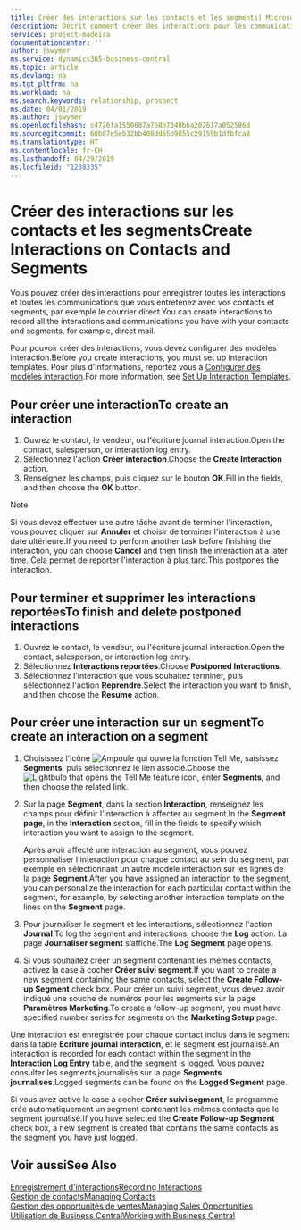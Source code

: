 ```yaml
---
title: Créer des interactions sur les contacts et les segments| Microsoft Docs
description: Décrit comment créer des interactions pour les communications que vous avez avec vos contacts et segments dans Business Central, par exemple le courrier direct.
services: project-madeira
documentationcenter: ''
author: jswymer
ms.service: dynamics365-business-central
ms.topic: article
ms.devlang: na
ms.tgt_pltfrm: na
ms.workload: na
ms.search.keywords: relationship, prospect
ms.date: 04/01/2019
ms.author: jswymer
ms.openlocfilehash: c4726fa1550687a768b7340bba202617a052586d
ms.sourcegitcommit: 60b87e5eb32bb408dd65b9855c29159b1dfbfca8
ms.translationtype: HT
ms.contentlocale: fr-CH
ms.lasthandoff: 04/29/2019
ms.locfileid: "1238335"
---
```

# <a name="create-interactions-on-contacts-and-segments"></a><span data-ttu-id="ae6bb-103">Créer des interactions sur les contacts et les segments</span><span class="sxs-lookup"><span data-stu-id="ae6bb-103">Create Interactions on Contacts and Segments</span></span>
<span data-ttu-id="ae6bb-104">Vous pouvez créer des interactions pour enregistrer toutes les interactions et toutes les communications que vous entretenez avec vos contacts et segments, par exemple le courrier direct.</span><span class="sxs-lookup"><span data-stu-id="ae6bb-104">You can create interactions to record all the interactions and communications you have with your contacts and segments, for example, direct mail.</span></span>

<span data-ttu-id="ae6bb-105">Pour pouvoir créer des interactions, vous devez configurer des modèles interaction.</span><span class="sxs-lookup"><span data-stu-id="ae6bb-105">Before you create interactions, you must set up interaction templates.</span></span> <span data-ttu-id="ae6bb-106">Pour plus d'informations, reportez vous à [Configurer des modèles interaction](marketing-interactions.md).</span><span class="sxs-lookup"><span data-stu-id="ae6bb-106">For more information, see  [Set Up Interaction Templates](marketing-interactions.md).</span></span>

## <a name="to-create-an-interaction"></a><span data-ttu-id="ae6bb-107">Pour créer une interaction</span><span class="sxs-lookup"><span data-stu-id="ae6bb-107">To create an interaction</span></span>
1. <span data-ttu-id="ae6bb-108">Ouvrez le contact, le vendeur, ou l'écriture journal interaction.</span><span class="sxs-lookup"><span data-stu-id="ae6bb-108">Open the contact, salesperson, or interaction log entry.</span></span>
2. <span data-ttu-id="ae6bb-109">Sélectionnez l'action **Créer interaction**.</span><span class="sxs-lookup"><span data-stu-id="ae6bb-109">Choose the **Create Interaction** action.</span></span>
3. <span data-ttu-id="ae6bb-110">Renseignez les champs, puis cliquez sur le bouton **OK**.</span><span class="sxs-lookup"><span data-stu-id="ae6bb-110">Fill in the fields, and then choose the **OK** button.</span></span>

> [!NOTE]  
>   <span data-ttu-id="ae6bb-111">Si vous devez effectuer une autre tâche avant de terminer l'interaction, vous pouvez cliquer sur **Annuler** et choisir de terminer l'interaction à une date ultérieure.</span><span class="sxs-lookup"><span data-stu-id="ae6bb-111">If you need to perform another task before finishing the interaction, you can choose **Cancel** and then finish the interaction at a later time.</span></span> <span data-ttu-id="ae6bb-112">Cela permet de reporter l'interaction à plus tard.</span><span class="sxs-lookup"><span data-stu-id="ae6bb-112">This postpones the interaction.</span></span>

## <a name="to-finish-and-delete-postponed-interactions"></a><span data-ttu-id="ae6bb-113">Pour terminer et supprimer les interactions reportées</span><span class="sxs-lookup"><span data-stu-id="ae6bb-113">To finish and delete postponed interactions</span></span>
1. <span data-ttu-id="ae6bb-114">Ouvrez le contact, le vendeur, ou l'écriture journal interaction.</span><span class="sxs-lookup"><span data-stu-id="ae6bb-114">Open the contact, salesperson, or interaction log entry.</span></span>
2. <span data-ttu-id="ae6bb-115">Sélectionnez **Interactions reportées**.</span><span class="sxs-lookup"><span data-stu-id="ae6bb-115">Choose **Postponed Interactions**.</span></span>
3. <span data-ttu-id="ae6bb-116">Sélectionnez l'interaction que vous souhaitez terminer, puis sélectionnez l'action **Reprendre**.</span><span class="sxs-lookup"><span data-stu-id="ae6bb-116">Select the interaction you want to finish, and then choose the **Resume** action.</span></span>

## <a name="to-create-an-interaction-on-a-segment"></a><span data-ttu-id="ae6bb-117">Pour créer une interaction sur un segment</span><span class="sxs-lookup"><span data-stu-id="ae6bb-117">To create an interaction on a segment</span></span>
1. <span data-ttu-id="ae6bb-118">Choisissez l'icône ![Ampoule qui ouvre la fonction Tell Me](media/ui-search/search_small.png "Dites-moi ce que vous voulez faire"), saisissez **Segments**, puis sélectionnez le lien associé.</span><span class="sxs-lookup"><span data-stu-id="ae6bb-118">Choose the ![Lightbulb that opens the Tell Me feature](media/ui-search/search_small.png "Tell me what you want to do") icon, enter **Segments**, and then choose the related link.</span></span>
2. <span data-ttu-id="ae6bb-119">Sur la page **Segment**, dans la section **Interaction**, renseignez les champs pour définir l'interaction à affecter au segment.</span><span class="sxs-lookup"><span data-stu-id="ae6bb-119">In the **Segment page**, in the **Interaction** section, fill in the fields to specify which interaction you want to assign to the segment.</span></span>

    <span data-ttu-id="ae6bb-120">Après avoir affecté une interaction au segment, vous pouvez personnaliser l'interaction pour chaque contact au sein du segment, par exemple en sélectionnant un autre modèle interaction sur les lignes de la page **Segment**.</span><span class="sxs-lookup"><span data-stu-id="ae6bb-120">After you have assigned an interaction to the segment, you can personalize the interaction for each particular contact within the segment, for example, by selecting another interaction template on the lines on the **Segment** page.</span></span>  
3. <span data-ttu-id="ae6bb-121">Pour journaliser le segment et les interactions, sélectionnez l'action **Journal**.</span><span class="sxs-lookup"><span data-stu-id="ae6bb-121">To log the segment and interactions, choose the **Log** action.</span></span> <span data-ttu-id="ae6bb-122">La page **Journaliser segment** s’affiche.</span><span class="sxs-lookup"><span data-stu-id="ae6bb-122">The **Log Segment** page opens.</span></span>
4. <span data-ttu-id="ae6bb-123">Si vous souhaitez créer un segment contenant les mêmes contacts, activez la case à cocher **Créer suivi segment**.</span><span class="sxs-lookup"><span data-stu-id="ae6bb-123">If you want to create a new segment containing the same contacts, select the **Create Follow-up Segment** check box.</span></span> <span data-ttu-id="ae6bb-124">Pour créer un suivi segment, vous devez avoir indiqué une souche de numéros pour les segments sur la page **Paramètres Marketing**.</span><span class="sxs-lookup"><span data-stu-id="ae6bb-124">To create a follow-up segment, you must have specified number series for segments on the **Marketing Setup** page.</span></span>

<span data-ttu-id="ae6bb-125">Une interaction est enregistrée pour chaque contact inclus dans le segment dans la table **Ecriture journal interaction**, et le segment est journalisé.</span><span class="sxs-lookup"><span data-stu-id="ae6bb-125">An interaction is recorded for each contact within the segment in the **Interaction Log Entry** table, and the segment is logged.</span></span> <span data-ttu-id="ae6bb-126">Vous pouvez consulter les segments journalisés sur la page **Segments journalisés**.</span><span class="sxs-lookup"><span data-stu-id="ae6bb-126">Logged segments can be found on the **Logged Segment** page.</span></span>

<span data-ttu-id="ae6bb-127">Si vous avez activé la case à cocher **Créer suivi segment**, le programme crée automatiquement un segment contenant les mêmes contacts que le segment journalisé.</span><span class="sxs-lookup"><span data-stu-id="ae6bb-127">If you have selected the **Create Follow-up Segment** check box, a new segment is created that contains the same contacts as the segment you have just logged.</span></span>

## <a name="see-also"></a><span data-ttu-id="ae6bb-128">Voir aussi</span><span class="sxs-lookup"><span data-stu-id="ae6bb-128">See Also</span></span>
[<span data-ttu-id="ae6bb-129">Enregistrement d'interactions</span><span class="sxs-lookup"><span data-stu-id="ae6bb-129">Recording Interactions</span></span>](marketing-interactions.md)  
[<span data-ttu-id="ae6bb-130">Gestion de contacts</span><span class="sxs-lookup"><span data-stu-id="ae6bb-130">Managing Contacts</span></span>](marketing-contacts.md)  
[<span data-ttu-id="ae6bb-131">Gestion des opportunités de ventes</span><span class="sxs-lookup"><span data-stu-id="ae6bb-131">Managing Sales Opportunities</span></span>](marketing-manage-sales-opportunities.md)  
[<span data-ttu-id="ae6bb-132">Utilisation de Business Central</span><span class="sxs-lookup"><span data-stu-id="ae6bb-132">Working with Business Central</span></span>](ui-work-product.md)
